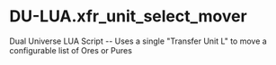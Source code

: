 # DU-LUA.xfr_unit_select_mover
Dual Universe LUA Script -- Uses a single "Transfer Unit L" to move a configurable list of Ores or Pures 
